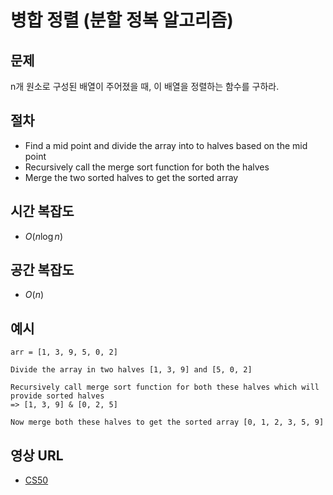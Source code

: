# 병합 정렬 (분할 정복 알고리즘)

## 문제

n개 원소로 구성된 배열이 주어졌을 때, 이 배열을 정렬하는 함수를 구하라.

## 절차

- Find a mid point and divide the array into to halves based on the mid point
- Recursively call the merge sort function for both the halves
- Merge the two sorted halves to get the sorted array

## 시간 복잡도

- $O(n \log n)$

## 공간 복잡도

- $O(n)$

## 예시

```
arr = [1, 3, 9, 5, 0, 2]

Divide the array in two halves [1, 3, 9] and [5, 0, 2]

Recursively call merge sort function for both these halves which will provide sorted halves
=> [1, 3, 9] & [0, 2, 5]

Now merge both these halves to get the sorted array [0, 1, 2, 3, 5, 9]
```

## 영상 URL

- [CS50](https://www.youtube.com/watch?v=EeQ8pwjQxTM)
